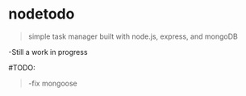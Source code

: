 # nodetodo
>simple task manager built with node.js, express, and mongoDB

-Still a work in progress

#TODO:
>  -fix mongoose 
